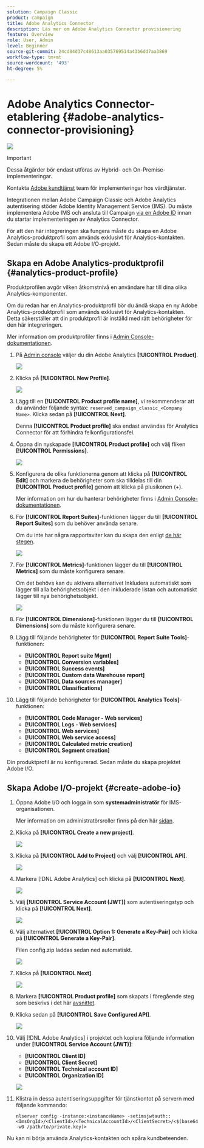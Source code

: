 ```yaml
---
solution: Campaign Classic
product: campaign
title: Adobe Analytics Connector
description: Läs mer om Adobe Analytics Connector provisionering
feature: Overview
role: User, Admin
level: Beginner
source-git-commit: 24cd84d37c48613aa035769514a43b6dd7aa3869
workflow-type: tm+mt
source-wordcount: '493'
ht-degree: 5%

---
```


# Adobe Analytics Connector-etablering {#adobe-analytics-connector-provisioning}

![](../../assets/common.svg)

>[!IMPORTANT]
>
> Dessa åtgärder bör endast utföras av Hybrid- och On-Premise-implementeringar.
>
>Kontakta [Adobe kundtjänst](https://helpx.adobe.com/se/enterprise/admin-guide.html/enterprise/using/support-for-experience-cloud.ug.html) team för implementeringar hos värdtjänster.

Integrationen mellan Adobe Campaign Classic och Adobe Analytics autentisering stöder Adobe Identity Management Service (IMS). Du måste implementera Adobe IMS och ansluta till Campaign [via en Adobe ID](https://experienceleague.adobe.com/docs/campaign-classic/using/installing-campaign-classic/connect-to-campaign/connecting-via-an-adobe-id/about-adobe-id.html?lang=en) innan du startar implementeringen av Analytics Connector.

För att den här integreringen ska fungera måste du skapa en Adobe Analytics-produktprofil som används exklusivt för Analytics-kontakten. Sedan måste du skapa ett Adobe I/O-projekt.

## Skapa en Adobe Analytics-produktprofil {#analytics-product-profile}

Produktprofilen avgör vilken åtkomstnivå en användare har till dina olika Analytics-komponenter.

Om du redan har en Analytics-produktprofil bör du ändå skapa en ny Adobe Analytics-produktprofil som används exklusivt för Analytics-kontakten. Detta säkerställer att din produktprofil är inställd med rätt behörigheter för den här integreringen.

Mer information om produktprofiler finns i [Admin Console-dokumentationen](https://helpx.adobe.com/mt/enterprise/admin-guide.html).

1. På [Admin console](https://adminconsole.adobe.com/) väljer du din Adobe Analytics **[!UICONTROL Product]**.

   ![](assets/do-not-localize/triggers_1.png)

1. Klicka på **[!UICONTROL New Profile]**.

   ![](assets/do-not-localize/triggers_2.png)

1. Lägg till en **[!UICONTROL Product profile name]**, vi rekommenderar att du använder följande syntax: `reserved_campaign_classic_<Company Name>`. Klicka sedan på **[!UICONTROL Next]**.

   Denna **[!UICONTROL Product profile]** ska endast användas för Analytics Connector för att förhindra felkonfigurationsfel.

1. Öppna din nyskapade **[!UICONTROL Product profile]** och välj fliken **[!UICONTROL Permissions]**.

   ![](assets/do-not-localize/triggers_3.png)

1. Konfigurera de olika funktionerna genom att klicka på **[!UICONTROL Edit]** och markera de behörigheter som ska tilldelas till din **[!UICONTROL Product profile]** genom att klicka på plusikonen (+).

   Mer information om hur du hanterar behörigheter finns i [Admin Console-dokumentationen](https://helpx.adobe.com/mt/enterprise/using/manage-permissions-and-roles.html).

1. För **[!UICONTROL Report Suites]**-funktionen lägger du till **[!UICONTROL Report Suites]** som du behöver använda senare.

   Om du inte har några rapportsviter kan du skapa den enligt [de här stegen](../../platform/using/adobe-analytics-connector.md#report-suite-analytics).

   ![](assets/do-not-localize/triggers_4.png)

1. För **[!UICONTROL Metrics]**-funktionen lägger du till **[!UICONTROL Metrics]** som du måste konfigurera senare.

   Om det behövs kan du aktivera alternativet Inkludera automatiskt som lägger till alla behörighetsobjekt i den inkluderade listan och automatiskt lägger till nya behörighetsobjekt.

   ![](assets/do-not-localize/triggers_13.png)

1. För **[!UICONTROL Dimensions]**-funktionen lägger du till **[!UICONTROL Dimensions]** som du måste konfigurera senare.

1. Lägg till följande behörigheter för **[!UICONTROL Report Suite Tools]**-funktionen:

   * **[!UICONTROL Report suite Mgmt]**
   * **[!UICONTROL Conversion variables]**
   * **[!UICONTROL Success events]**
   * **[!UICONTROL Custom data Warehouse report]**
   * **[!UICONTROL Data sources manager]**
   * **[!UICONTROL Classifications]**

1. Lägg till följande behörigheter för **[!UICONTROL Analytics Tools]**-funktionen:

   * **[!UICONTROL Code Manager - Web services]**
   * **[!UICONTROL Logs - Web services]**
   * **[!UICONTROL Web services]**
   * **[!UICONTROL Web service access]**
   * **[!UICONTROL Calculated metric creation]**
   * **[!UICONTROL Segment creation]**

Din produktprofil är nu konfigurerad. Sedan måste du skapa projektet Adobe I/O.

## Skapa Adobe I/O-projekt {#create-adobe-io}

1. Öppna Adobe I/O och logga in som **systemadministratör** för IMS-organisationen.

   Mer information om administratörsroller finns på den här [sidan](https://helpx.adobe.com/enterprise/using/admin-roles.html).

1. Klicka på **[!UICONTROL Create a new project]**.

   ![](assets/do-not-localize/triggers_5.png)

1. Klicka på **[!UICONTROL Add to Project]** och välj **[!UICONTROL API]**.

   ![](assets/do-not-localize/triggers_6.png)

1. Markera [!DNL Adobe Analytics] och klicka på **[!UICONTROL Next]**.

   ![](assets/do-not-localize/triggers_7.png)

1. Välj **[!UICONTROL Service Account (JWT)]** som autentiseringstyp och klicka på **[!UICONTROL Next]**.

   ![](assets/do-not-localize/triggers_8.png)

1. Välj alternativet **[!UICONTROL Option 1: Generate a Key-Pair]** och klicka på **[!UICONTROL Generate a Key-Pair]**.

   Filen config.zip laddas sedan ned automatiskt.

   ![](assets/do-not-localize/triggers_9.png)

1. Klicka på **[!UICONTROL Next]**.

   ![](assets/do-not-localize/triggers_10.png)

1. Markera **[!UICONTROL Product profile]** som skapats i föregående steg som beskrivs i det här [avsnittet](#analytics-product-profile).

1. Klicka sedan på **[!UICONTROL Save Configured API]**.

   ![](assets/do-not-localize/triggers_11.png)

1. Välj [!DNL Adobe Analytics] i projektet och kopiera följande information under **[!UICONTROL Service Account (JWT)]**:

   * **[!UICONTROL Client ID]**
   * **[!UICONTROL Client Secret]**
   * **[!UICONTROL Technical account ID]**
   * **[!UICONTROL Organization ID]**

   ![](assets/do-not-localize/triggers_12.png)

1. Klistra in dessa autentiseringsuppgifter för tjänstkontot på servern med följande kommando:

   ```
   nlserver config -instance:<instanceName> -setimsjwtauth::<ImsOrgId>/<ClientId>/<TechnicalAccountId>/<ClientSecret>/<$(base64 -w0 /path/to/private.key)>
   ```

Nu kan ni börja använda Analytics-kontakten och spåra kundbeteenden.
